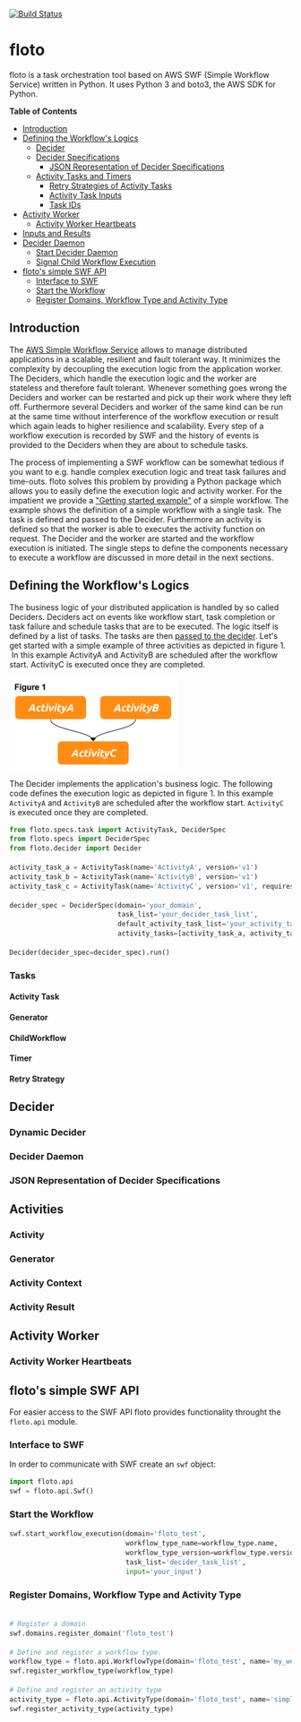[![Build Status](https://travis-ci.org/babbel/floto.svg?branch=master)](https://travis-ci.com/babbel/floto)

# floto
floto is a task orchestration tool based on AWS SWF (Simple Workflow Service) written in Python. It uses Python 3 and boto3, the AWS SDK for Python.

<!-- START doctoc generated TOC please keep comment here to allow auto update -->
<!-- DON'T EDIT THIS SECTION, INSTEAD RE-RUN doctoc TO UPDATE -->
**Table of Contents**

- [Introduction](#introduction)
- [Defining the Workflow's Logics](#defining-the-workflows-logic)
  - [Decider](#decider)
  - [Decider Specifications](#decider-specifications)
    - [JSON Representation of Decider Specifications](#json-representation-of-decider-specifications)
  - [Activity Tasks and Timers](#activity-tasks-and-timers)
    - [Retry Strategies of Activity Tasks](#retry-strategies-of-activity-tasks)
    - [Activity Task Inputs](#activity-task-inputs)
    - [Task IDs](#task-ids)
- [Activity Worker](#activity-worker)
  - [Activity Worker Heartbeats](#activity-worker-heartbeats)
- [Inputs and Results](#inputs-and-results)
- [Decider Daemon](#decider-daemon)
  - [Start Decider Daemon](#start-decider-daemon)
  - [Signal Child Workflow Execution](#signal-child-workflow-execution)
- [floto's simple SWF API](#flotos-simple-swf-api)
  - [Interface to SWF](#interface-to-swf)
  - [Start the Workflow](#start-the-workflow)
  - [Register Domains, Workflow Type and Activity Type](#register-domains-workflow-type-and-activity-type)

<!-- END doctoc generated TOC please keep comment here to allow auto update -->
## Introduction
The <a href="https://aws.amazon.com/swf/" target="_blank">AWS Simple Workflow Service</a> allows to 
manage distributed applications in a scalable, resilient and fault tolerant way.
It minimizes the complexity by decoupling the execution logic from the application worker. The 
Deciders, which handle the execution logic and the worker are stateless and therefore fault 
tolerant. Whenever something goes wrong the Deciders and worker can be restarted and pick up their 
work where they left off. Furthermore several Deciders and worker of the same kind can be run at 
the same time without interference of the workflow execution or result which again leads to 
higher resilience and scalability. Every step of a workflow execution is recorded by SWF and the 
history of events is provided to the Deciders when they are about to schedule tasks.

The process of implementing a SWF workflow can be somewhat tedious if you want to e.g. 
handle complex execution logic and treat task failures and time-outs.
floto solves this problem by providing a Python package which allows you to easily define the 
execution logic and activity worker.
For the impatient we provide a ["Getting started example"](examples/hello_world.py) of a
simple workflow.
The example shows the definition of a simple workflow with a single task. The task is defined and passed to the Decider. Furthermore an activity is defined so that the worker is able to executes the activity function on request. The Decider and the worker are started and the workflow execution is initiated. The single steps to define the components necessary to execute a workflow are discussed in more detail in the next sections.

## Defining the Workflow's Logics
The business logic of your distributed application is handled by so called Deciders. Deciders act on events like workflow start, task completion or task failure and schedule tasks that are to be executed. The logic itself is defined by a list of tasks. The tasks are then [passed to the decider](#inputs_and_results).
Let's get started with a simple example of three activities as depicted in figure 1.  In this example ActivityA and ActivityB are scheduled after the workflow start. ActivityC is executed once they are completed.

![alt tag](docs/images/decider_spec_01.png)

The Decider implements the application's business logic. The following code defines the execution logic as depicted in figure 1. In this example ``ActivityA`` and ``ActivityB`` are scheduled after the workflow start. ``ActivityC`` is executed once they are completed.


```python
from floto.specs.task import ActivityTask, DeciderSpec
from floto.specs import DeciderSpec
from floto.decider import Decider

activity_task_a = ActivityTask(name='ActivityA', version='v1')
activity_task_b = ActivityTask(name='ActivityB', version='v1')
activity_task_c = ActivityTask(name='ActivityC', version='v1', requires=[activity_task_a, activity_task_b])

decider_spec = DeciderSpec(domain='your_domain',
                           task_list='your_decider_task_list',
                           default_activity_task_list='your_activity_task_list',
                           activity_tasks=[activity_task_a, activity_task_b, activity_task_c])

Decider(decider_spec=decider_spec).run()
```
### Tasks
#### Activity Task
#### Generator
#### ChildWorkflow
#### Timer
#### Retry Strategy
## Decider
### Dynamic Decider
### Decider Daemon
### JSON Representation of Decider Specifications
## Activities
### Activity
### Generator
### Activity Context
### Activity Result
## Activity Worker
### Activity Worker Heartbeats
## floto's simple SWF API
For easier access to the SWF API floto provides functionality throught the ``floto.api`` module.
### Interface to SWF
In order to communicate with SWF create an ``swf`` object:
```python
import floto.api
swf = floto.api.Swf()
```
### Start the Workflow
```python
swf.start_workflow_execution(domain='floto_test',    
                             workflow_type_name=workflow_type.name,    
                             workflow_type_version=workflow_type.version,    
                             task_list='decider_task_list',
                             input='your_input')
```

### Register Domains, Workflow Type and Activity Type
```python

# Register a domain
swf.domains.register_domain('floto_test')

# Define and register a workflow type.
workflow_type = floto.api.WorkflowType(domain='floto_test', name='my_workflow_type', version='v1')
swf.register_workflow_type(workflow_type)

# Define and register an activity type
activity_type = floto.api.ActivityType(domain='floto_test', name='simple_activity', version='v1')
swf.register_activity_type(activity_type)
```
